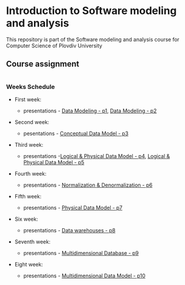 # Introduction to Software modeling and analysis
This repository is part of the Software modeling and analysis course for Computer Science of Plovdiv University



## Course assignment


#
### Weeks Schedule

* First week: 
  * presentations - [Data Modeling - p1](https://github.com/pkyurkchiev/software-modeling-and-analysis-se/tree/master/presentations/Lecture-01.pdf), [Data Modeling - p2](https://github.com/pkyurkchiev/software-modeling-and-analysis-se/tree/master/presentations/Lecture-02.pdf)

* Second week:
  * pesentations - [Conceptual Data Model - p3](https://github.com/pkyurkchiev/software-modeling-and-analysis-se/tree/master/presentations/Lecture-03.pdf)
  
* Third week:
  * presentations -[Logical & Physical Data Model - p4](https://github.com/pkyurkchiev/software-modeling-and-analysis-se/tree/master/presentations/Lecture-04.pdf), [Logical & Physical Data Model - p5](https://github.com/pkyurkchiev/software-modeling-and-analysis-se/tree/master/presentations/Lecture-05.pdf)
  
* Fourth week:
  * presentations - [Normalization & Denormalization - p6](https://github.com/pkyurkchiev/software-modeling-and-analysis-se/tree/master/presentations/Lecture-06.pdf)

* Fifth week:
  * presentations - [Physical Data Model - p7](https://github.com/pkyurkchiev/software-modeling-and-analysis-se/tree/master/presentations/Lecture-07.pdf)
  
* Six week:
  * presentations - [Data warehouses - p8](https://github.com/pkyurkchiev/software-modeling-and-analysis-se/tree/master/presentations/Lecture-08.pdf)
    
* Seventh week:
  * presentations -
 [Multidimensional Database - p9](https://github.com/pkyurkchiev/software-modeling-and-analysis-se/tree/master/presentations/Lecture-09.pdf)
 
* Eight week:
  * presentations -
 [Multidimensional Data Model - p10](https://github.com/pkyurkchiev/software-modeling-and-analysis-se/tree/master/presentations/Lecture-10.pdf)